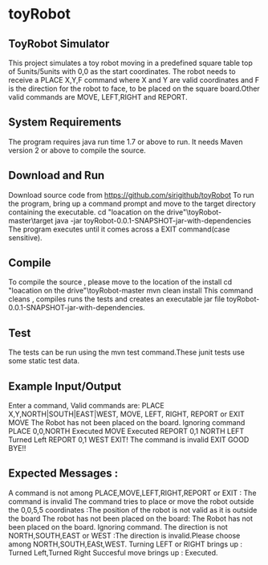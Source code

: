 # toyRobot
ToyRobot Simulator
-----------------------
This project simulates a toy robot moving in a predefined square table top of 5units/5units with 0,0 as the start coordinates.
The robot needs to receive a PLACE X,Y,F command where X and Y are valid coordinates and F is the direction for the robot to face, to be placed on the square board.Other valid commands are MOVE, LEFT,RIGHT and REPORT.

System Requirements
---------------------
The program requires java run time 1.7 or above to run. It needs Maven version 2 or above to compile the source.

Download and Run 
--------------------------
Download source code from https://github.com/sirigithub/toyRobot
To run the program, bring up a command prompt and move to the target directory containing the executable.
cd "loacation on the drive"\toyRobot-master\target
java -jar toyRobot-0.0.1-SNAPSHOT-jar-with-dependencies
The program executes until it comes across a EXIT command(case sensitive).

Compile
--------
To compile the source , please move to the location of the install
cd "loacation on the drive"\toyRobot-master
mvn clean install
This command cleans , compiles runs the tests and creates an executable jar file toyRobot-0.0.1-SNAPSHOT-jar-with-dependencies.

Test
-----
The tests can be run using the mvn test command.These junit tests use some static test data.

Example Input/Output
-----------------------
Enter a command, Valid commands are:
PLACE X,Y,NORTH|SOUTH|EAST|WEST, MOVE, LEFT, RIGHT, REPORT or EXIT
MOVE
The Robot has not been placed on the board. Ignoring command
PLACE 0,0,NORTH
Executed
MOVE
Executed
REPORT
0,1 NORTH
LEFT
Turned Left
REPORT
0,1 WEST
EXIT!
The command is invalid
EXIT
GOOD BYE!!

Expected Messages :
--------------------
A command is not among PLACE,MOVE,LEFT,RIGHT,REPORT or EXIT : The command is invalid
The command tries to place or move the robot outside the 0,0,5,5 coordinates :The position of the robot is not valid as it is outside the board
The robot has not been placed on the board: The Robot has not been placed on the board. Ignoring command.
The direction is not NORTH,SOUTH,EAST or WEST :The direction is invalid.Please choose among NORTH,SOUTH,EASt,WEST.
Turning LEFT or RIGHT brings up : Turned Left,Turned Right
Succesful move brings up : Executed.







